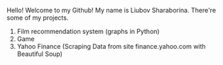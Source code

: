 Hello! Welcome to my Github!
My name is Liubov Sharaborina.
There're some of my projects.

1. Film recommendation  system (graphs in Python)
2. Game 
3. Yahoo Finance (Scraping Data from site finance.yahoo.com with Beautiful Soup)


